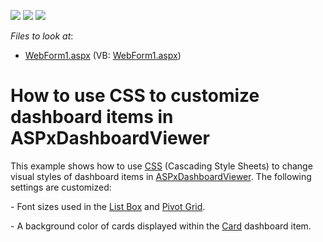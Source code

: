 <!-- default badges list -->
![](https://img.shields.io/endpoint?url=https://codecentral.devexpress.com/api/v1/VersionRange/128580402/15.2.5%2B)
[![](https://img.shields.io/badge/Open_in_DevExpress_Support_Center-FF7200?style=flat-square&logo=DevExpress&logoColor=white)](https://supportcenter.devexpress.com/ticket/details/T345484)
[![](https://img.shields.io/badge/📖_How_to_use_DevExpress_Examples-e9f6fc?style=flat-square)](https://docs.devexpress.com/GeneralInformation/403183)
<!-- default badges end -->
<!-- default file list -->
*Files to look at*:

* [WebForm1.aspx](./CS/WebViewer_CustomizeCSS/WebForm1.aspx) (VB: [WebForm1.aspx](./VB/WebViewer_CustomizeCSS/WebForm1.aspx))
<!-- default file list end -->
# How to use CSS to customize dashboard items in ASPxDashboardViewer


<p>This example shows how to use <a href="https://en.wikipedia.org/wiki/Cascading_Style_Sheets">CSS</a> (Cascading Style Sheets) to change visual styles of dashboard items in <a href="https://documentation.devexpress.com/#Dashboard/clsDevExpressDashboardWebASPxDashboardViewertopic">ASPxDashboardViewer</a>. The following settings are customized:</p>
<p>- Font sizes used in the <a href="https://documentation.devexpress.com/#Dashboard/CustomDocument17659">List Box</a> and <a href="https://documentation.devexpress.com/#Dashboard/CustomDocument15266">Pivot Grid</a>.</p>
<p>- A background color of cards displayed within the <a href="https://documentation.devexpress.com/#Dashboard/CustomDocument15263">Card</a> dashboard item.</p>

<br/>


